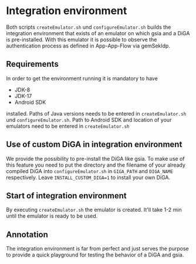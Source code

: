# Integration environment

Both scripts `createEmulator.sh` und `configureEmulator.sh` builds the integration environment 
that exists of an emulator on which gsia and a DiGA is pre-installed. With this emulator it is 
possible to observe the authentication process as defined in App-App-Flow via gemSekIdp.

## Requirements

In order to get the environment running it is mandatory to have
 - JDK-8
 - JDK-17
 - Android SDK

installed. Paths of Java versions needs to be entered in `createEmulator.sh` und `configureEmulator.sh`.
Path to Android SDK and location of your emulators need to be entered in `createEmulator.sh`

## Use of custom DiGA in integration environment

We provide the possibility to pre-install the DiGA like gsia. To make use of this feature you need to
put the directory and the filename of your already compiled DiGA into `configureEmulator.sh` in 
`GIGA_PATH` and `DIGA_NAME` respectively. Leave `INSTALL_CUSTOM_DIGA=1` to install your own DiGA. 

## Start of integration environment

By executing `createEmulator.sh` the emulator is created. It'll take 1-2 min until the emulator is 
ready to be used.

## Annotation

The integration environment is far from perfect and just serves the purpose to provide a quick
playground for testing the behavior of a DiGA and gsia.